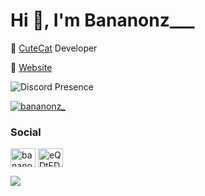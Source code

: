 <h1>Hi 👋, I'm Bananonz___</h1>

🎈 [CuteCat](https://cutecat.click) Developer

🔗 [Website](https://www.bananonz.dev) 

![Discord Presence](https://lanyard.cnrad.dev/api/660477458209964042)

<p align="left"> <a href="https://twitter.com/bananonz_" target="blank"><img src="https://img.shields.io/twitter/follow/bananonz_?logo=twitter&style=for-the-badge" alt="bananonz_" /></a> </p>

<h3 align="left">Social</h3>
<p align="left">
<a href="https://twitter.com/bananonz_" target="blank"><img align="center" src="https://raw.githubusercontent.com/rahuldkjain/github-profile-readme-generator/master/src/images/icons/Social/twitter.svg" alt="bananonz_" height="30" width="40" /></a>
<a href="https://discord.gg/eQDtFDnb6x" target="blank"><img align="center" src="https://raw.githubusercontent.com/rahuldkjain/github-profile-readme-generator/master/src/images/icons/Social/discord.svg" alt="eQDtFDnb6x" height="30" width="40" /></a>
</p>

<img src="https://github-readme-stats.vercel.app/api?username=bananonz&theme=tokyonight">
